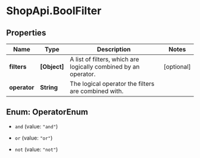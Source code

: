 # ShopApi.BoolFilter

## Properties

Name | Type | Description | Notes
------------ | ------------- | ------------- | -------------
**filters** | **[Object]** | A list of filters, which are logically combined by an operator. | [optional] 
**operator** | **String** | The logical operator the filters are combined with. | 



## Enum: OperatorEnum


* `and` (value: `"and"`)

* `or` (value: `"or"`)

* `not` (value: `"not"`)




